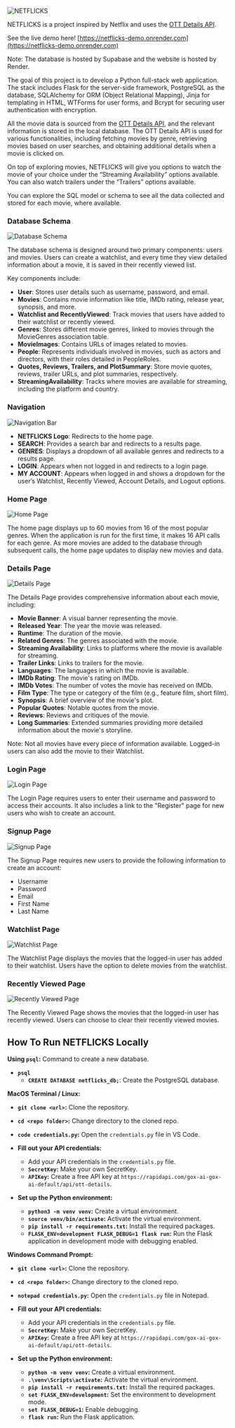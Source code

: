 ![NETFLICKS](/ReadMeImages/netflicks_logo.png)

NETFLICKS is a project inspired by Netflix and uses the [OTT Details API](https://rapidapi.com/gox-ai-gox-ai-default/api/ott-details).

See the live demo here! [https://netflicks-demo.onrender.com](https://netflicks-demo.onrender.com)

Note: The database is hosted by Supabase and the website is hosted by Render.

The goal of this project is to develop a Python full-stack web application. The stack includes Flask for the server-side framework, PostgreSQL as the database, SQLAlchemy for ORM (Object Relational Mapping), Jinja for templating in HTML, WTForms for user forms, and Bcrypt for securing user authentication with encryption.

All the movie data is sourced from the [OTT Details API](https://rapidapi.com/gox-ai-gox-ai-default/api/ott-details), and the relevant information is stored in the local database. The OTT Details API is used for various functionalities, including fetching movies by genre, retrieving movies based on user searches, and obtaining additional details when a movie is clicked on.

On top of exploring movies, NETFLICKS will give you options to watch the movie of your choice under the “Streaming Availability” options available. You can also watch trailers under the “Trailers” options available.

You can explore the SQL model or schema to see all the data collected and stored for each movie, where available.

### Database Schema

![Database Schema](/ReadMeImages/database_schema.png)

The database schema is designed around two primary components: users and movies. Users can create a watchlist, and every time they view detailed information about a movie, it is saved in their recently viewed list.

Key components include:
* **User**: Stores user details such as username, password, and email.
* **Movies**: Contains movie information like title, IMDb rating, release year, synopsis, and more.
* **Watchlist and RecentlyViewed**: Track movies that users have added to their watchlist or recently viewed.
* **Genres**: Stores different movie genres, linked to movies through the MovieGenres association table.
* **MovieImages**: Contains URLs of images related to movies.
* **People**: Represents individuals involved in movies, such as actors and directors, with their roles detailed in PeopleRoles.
* **Quotes, Reviews, Trailers, and PlotSummary**: Store movie quotes, reviews, trailer URLs, and plot summaries, respectively.
* **StreamingAvailability**: Tracks where movies are available for streaming, including the platform and country.

### Navigation

![Navigation Bar](/ReadMeImages/Nav_Bar.png)

* **NETFLICKS Logo**: Redirects to the home page.
* **SEARCH**: Provides a search bar and redirects to a results page.
* **GENRES**: Displays a dropdown of all available genres and redirects to a results page.
* **LOGIN**: Appears when not logged in and redirects to a login page.
* **MY ACCOUNT**: Appears when logged in and shows a dropdown for the user’s Watchlist, Recently Viewed, Account Details, and Logout options.

### Home Page

![Home Page](/ReadMeImages/Home_Page.png)

The home page displays up to 60 movies from 16 of the most popular genres. When the application is run for the first time, it makes 16 API calls for each genre. As more movies are added to the database through subsequent calls, the home page updates to display new movies and data.

### Details Page

![Details Page](/ReadMeImages/More_Details_Page.png)

The Details Page provides comprehensive information about each movie, including:
* **Movie Banner**: A visual banner representing the movie.
* **Released Year**: The year the movie was released.
* **Runtime**: The duration of the movie.
* **Related Genres**: The genres associated with the movie.
* **Streaming Availability**: Links to platforms where the movie is available for streaming.
* **Trailer Links**: Links to trailers for the movie.
* **Languages**: The languages in which the movie is available.
* **IMDb Rating**: The movie's rating on IMDb.
* **IMDb Votes**: The number of votes the movie has received on IMDb.
* **Film Type**: The type or category of the film (e.g., feature film, short film).
* **Synopsis**: A brief overview of the movie's plot.
* **Popular Quotes**: Notable quotes from the movie.
* **Reviews**: Reviews and critiques of the movie.
* **Long Summaries**: Extended summaries providing more detailed information about the movie's storyline.

Note: Not all movies have every piece of information available. Logged-in users can also add the movie to their Watchlist.

### Login Page

![Login Page](/ReadMeImages/Login_Page.png)

The Login Page requires users to enter their username and password to access their accounts. It also includes a link to the "Register" page for new users who wish to create an account.

### Signup Page

![Signup Page](/ReadMeImages/Sign_Up_Page.png)

The Signup Page requires new users to provide the following information to create an account:
* Username
* Password
* Email
* First Name
* Last Name

### Watchlist Page

![Watchlist Page](/ReadMeImages/Watchlist_Page.png)

The Watchlist Page displays the movies that the logged-in user has added to their watchlist. Users have the option to delete movies from the watchlist.

### Recently Viewed Page

![Recently Viewed Page](/ReadMeImages/Recently_Viewed_Page.png)

The Recently Viewed Page shows the movies that the logged-in user has recently viewed. Users can choose to clear their recently viewed movies.

## How To Run NETFLICKS Locally


**Using `psql`:** Command to create a new database.
- **`psql`**
    - **`CREATE DATABASE netflicks_db;`**: Create the PostgreSQL database.

  
**MacOS Terminal / Linux:**
  - **`git clone <url>`:** Clone the repository.
  - **`cd <repo folder>`:** Change directory to the cloned repo.
  - **`code credentials.py`:** Open the `credentials.py` file in VS Code.
    
- **Fill out your API credentials:**
  - Add your API credentials in the `credentials.py` file.
  - **`SecretKey`:** Make your own SecretKey.
  - **`APIKey`:** Create a free API key at `https://rapidapi.com/gox-ai-gox-ai-default/api/ott-details`.
    
- **Set up the Python environment:**
  - **`python3 -m venv venv`:** Create a virtual environment.
  - **`source venv/bin/activate`:** Activate the virtual environment.
  - **`pip install -r requirements.txt`:** Install the required packages.
  - **`FLASK_ENV=development FLASK_DEBUG=1 flask run`:** Run the Flask application in development mode with debugging enabled.

    
**Windows Command Prompt:**
  - **`git clone <url>`:** Clone the repository.
  - **`cd <repo folder>`:** Change directory to the cloned repo.
  - **`notepad credentials.py`:** Open the `credentials.py` file in Notepad.

- **Fill out your API credentials:**
  - Add your API credentials in the `credentials.py` file.
  - **`SecretKey`:** Make your own SecretKey.
  - **`APIKey`:** Create a free API key at `https://rapidapi.com/gox-ai-gox-ai-default/api/ott-details`.

- **Set up the Python environment:**
  - **`python -m venv venv`:** Create a virtual environment.
  - **`.\venv\Scripts\activate`:** Activate the virtual environment.
  - **`pip install -r requirements.txt`:** Install the required packages.
  - **`set FLASK_ENV=development`:** Set the environment to development mode.
  - **`set FLASK_DEBUG=1`:** Enable debugging.
  - **`flask run`:** Run the Flask application.